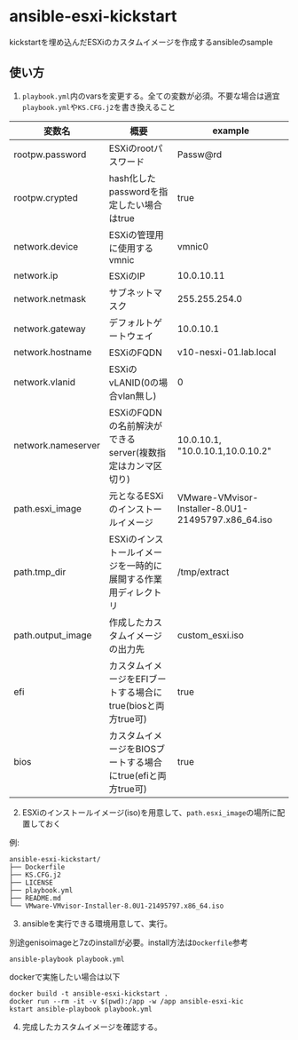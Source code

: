 # ansible-esxi-kickstart

kickstartを埋め込んだESXiのカスタムイメージを作成するansibleのsample


## 使い方
1. `playbook.yml`内のvarsを変更する。全ての変数が必須。不要な場合は適宜`playbook.yml`や`KS.CFG.j2`を書き換えること

|変数名               |概要                                     |example                                            |
|------------------|---------------------------------------|---------------------------------------------------|
|rootpw.password   | ESXiのrootパスワード                        | Passw@rd                                          |
|rootpw.crypted    | hash化したpasswordを指定したい場合はtrue          | true                                              |
|network.device    | ESXiの管理用に使用するvmnic                    | vmnic0                                            |
|network.ip        | ESXiのIP                               | 10.0.10.11                                        |
|network.netmask   | サブネットマスク                              | 255.255.254.0                                     |
|network.gateway   | デフォルトゲートウェイ                           | 10.0.10.1                                         |
|network.hostname  | ESXiのFQDN                             | v10-nesxi-01.lab.local                            |
|network.vlanid    | ESXiのvLANID(0の場合vlan無し)               | 0                                                 |
|network.nameserver| ESXiのFQDNの名前解決ができるserver(複数指定はカンマ区切り) | 10.0.10.1, "10.0.10.1,10.0.10.2"                                         |
|path.esxi_image   | 元となるESXiのインストールイメージ                   | VMware-VMvisor-Installer-8.0U1-21495797.x86_64.iso|
|path.tmp_dir      | ESXiのインストールイメージを一時的に展開する作業用ディレクトリ     | /tmp/extract                                      |
|path.output_image | 作成したカスタムイメージの出力先                      | custom_esxi.iso                                   |
|efi               | カスタムイメージをEFIブートする場合にtrue(biosと両方true可)| true                                              |
|bios              | カスタムイメージをBIOSブートする場合にtrue(efiと両方true可)| true                                              |

2. ESXiのインストールイメージ(iso)を用意して、`path.esxi_image`の場所に配置しておく

例: 
```
ansible-esxi-kickstart/
├── Dockerfile
├── KS.CFG.j2
├── LICENSE
├── playbook.yml
├── README.md
└── VMware-VMvisor-Installer-8.0U1-21495797.x86_64.iso
```

3. ansibleを実行できる環境用意して、実行。

別途genisoimageと7zのinstallが必要。install方法は`Dockerfile`参考

```
ansible-playbook playbook.yml
```

dockerで実施したい場合は以下
```
docker build -t ansible-esxi-kickstart .
docker run --rm -it -v $(pwd):/app -w /app ansible-esxi-kic
kstart ansible-playbook playbook.yml
```

4. 完成したカスタムイメージを確認する。
